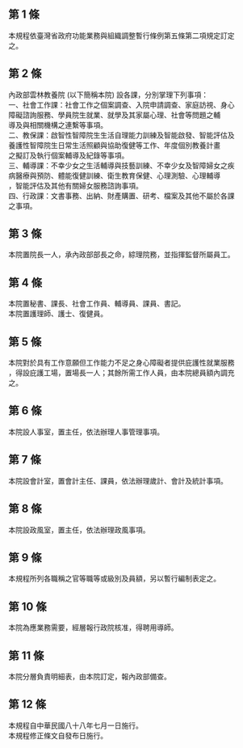 第 1 條
-------
本規程依臺灣省政府功能業務與組織調整暫行條例第五條第二項規定訂定  
之。

第 2 條
-------
內政部雲林教養院 (以下簡稱本院) 設各課，分別掌理下列事項：  
一、社會工作課：社會工作之個案調查、入院申請調查、家庭訪視、身心  
    障礙諮詢服務、學員院生就業、就學及其家屬心理、社會等問題之輔  
    導及與相關機構之連繫等事項。  
二、教保課：啟智性智障院生生活自理能力訓練及智能啟發、智能評估及  
    養護性智障院生日常生活照顧與協助復健等工作、年度個別教養計畫  
    之擬訂及執行個案輔導及紀錄等事項。  
三、輔導課：不幸少女之生活輔導與技藝訓練、不幸少女及智障婦女之疾  
    病醫療與預防、體能復健訓練、衛生教育保健、心理測驗、心理輔導  
    ，智能評估及其他有關婦女服務諮詢事項。  
四、行政課：文書事務、出納、財產購置、研考、檔案及其他不屬於各課  
    之事項。

第 3 條
-------
本院置院長一人，承內政部部長之命，綜理院務，並指揮監督所屬員工。

第 4 條
-------
本院置秘書、課長、社會工作員、輔導員、課員、書記。  
本院置護理師、護士、復健員。

第 5 條
-------
本院對於具有工作意願但工作能力不足之身心障礙者提供庇護性就業服務  
，得設庇護工場，置場長一人；其餘所需工作人員，由本院總員額內調充  
之。

第 6 條
-------
本院設人事室，置主任，依法辦理人事管理事項。

第 7 條
-------
本院設會計室，置會計主任、課員，依法辦理歲計、會計及統計事項。

第 8 條
-------
本院設政風室，置主任，依法辦理政風事項。

第 9 條
-------
本規程所列各職稱之官等職等或級別及員額，另以暫行編制表定之。

第 10 條
--------
本院為應業務需要，經層報行政院核准，得聘用導師。

第 11 條
--------
本院分層負責明細表，由本院訂定，報內政部備查。

第 12 條
--------
本規程自中華民國八十八年七月一日施行。  
本規程修正條文自發布日施行。

